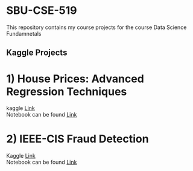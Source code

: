 # SBU-CSE-519
This repository contains my course projects for the course Data Science Fundamnetals

## Kaggle Projects

# 1) House Prices: Advanced Regression Techniques
kaggle [Link](https://www.kaggle.com/c/house-prices-advanced-regression-techniques) <br>
Notebook can be found [Link](https://github.com/mvsnbharath/SBU-CSE-519-Projects/blob/master/housing_prediction.ipynb)

# 2) IEEE-CIS Fraud Detection
Kaggle [Link](https://www.kaggle.com/c/ieee-fraud-detection)<br>
Notebook can be found [Link](https://github.com/mvsnbharath/SBU-CSE-519-Projects/blob/master/Credit-Card%20Fraud%20detection.ipynb)
